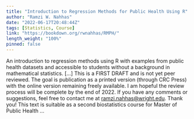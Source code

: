 ```yaml
---
title: "Introduction to Regression Methods for Public Health Using R"
author: "Ramzi W. Nahhas"
date: "2022-06-17T20:48:44Z"
tags: [Statistics, Course]
link: "https://bookdown.org/rwnahhas/RMPH/"
length_weight: "100%"
pinned: false
---
```


An introduction to regression methods using R with examples from public health datasets and accessible to students without a background in mathematical statistics. [...] This is a FIRST DRAFT and is not yet peer reviewed. The goal is publication as a printed version (through CRC Press) with the online version remaining freely available. I am hopeful the review process will be complete by the end of 2022. If you have any comments or suggestions, feel free to contact me at ramzi.nahhas@wright.edu. Thank you! This text is suitable as a second biostatistics course for Master of Public Health ...
